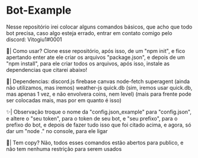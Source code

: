 # Bot-Example
Nesse repositório irei colocar alguns comandos básicos, que acho que todo bot precisa, caso algo esteja errado, entrar em contato comigo pelo discord: Vitogiu1#0001

👀| Como usar?
Clone esse repositório, após isso, de um "npm init", e fico apertando enter ate ele criar os arquivos "package.json", e depois de um "npm install", para ele criar todos os arquivos, após isso, instale as dependencias que citarei abaixo!

🌹| Dependencias:
discord.js
firebase
canvas
node-fetch
superagent (ainda não utilizamos, mas iremos)
weather-js
quick.db (sim, iremos usar quick.db, mas apenas 1 vez, e não envolvera coins, nem level)
(mais para frente pode ser colocadas mais, mas por em quanto é isso)

✨| Observação
troque o nome da "config.json_example" para "config.json", e altere o "seu token", para o token de seu bot, e "seu prefixo", para o prefixo do bot, e depois de fazer tudo isso que foi citado acima, e agora, só dar um "node ." no console, para ele ligar

🎉| Tem copy?
Não, todos esses comandos estão abertos para publico, e não tem nenhuma restrição para serem usados
